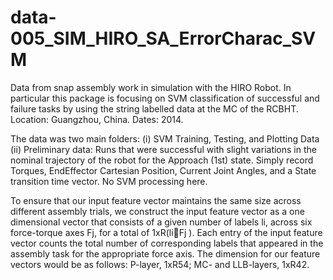 # data-005_SIM_HIRO_SA_ErrorCharac_SVM
Data from snap assembly work in simulation with the HIRO Robot. In particular this package is focusing on SVM classification of successful and failure tasks by using the string labelled data at the MC of the RCBHT. Location: Guangzhou, China. Dates: 2014.

The data was two main folders:
(i) SVM Training, Testing, and Plotting Data
(ii) Preliminary data:
Runs that were successful with slight variations in the nominal trajectory of the robot for the Approach (1st) state. Simply record Torques, EndEffector Cartesian Position, Current Joint Angles, and a State transition time vector. No SVM processing here.

To ensure that our input feature vector maintains the same size across different assembly trials, we construct the input feature vector as a one dimensional vector that consists of a given number of labels li, across six force-torque axes Fj, for a total of 1xR(liFj ). Each entry of the input feature vector counts the total number of corresponding labels that appeared in the assembly task for the appropriate force axis. The dimension for our feature vectors would be as follows: P-layer, 1xR54; MC- and LLB-layers, 1xR42.